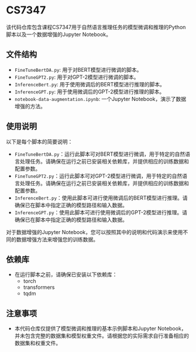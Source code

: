 # CS7347

该代码仓库包含课程CS7347用于自然语言推理任务的模型微调和推理的Python脚本以及一个数据增强的Jupyter Notebook。

## 文件结构

- `FineTuneBertDA.py`: 用于对BERT模型进行微调的脚本。
- `FineTuneGPT2.py`: 用于对GPT-2模型进行微调的脚本。
- `InferenceBert.py`: 用于使用微调后的BERT模型进行推理的脚本。
- `InferenceGPT.py`: 用于使用微调后的GPT-2模型进行推理的脚本。
- `notebook-data-augmentation.ipynb`: 一个Jupyter Notebook，演示了数据增强的方法。

## 使用说明

以下是每个脚本的简要说明：

- `FineTuneBertDA.py`：运行此脚本可对BERT模型进行微调，用于特定的自然语言处理任务。请确保在运行之前已安装相关依赖库，并提供相应的训练数据和配置参数。
- `FineTuneGPT2.py`：运行此脚本可对GPT-2模型进行微调，用于特定的自然语言处理任务。请确保在运行之前已安装相关依赖库，并提供相应的训练数据和配置参数。
- `InferenceBert.py`：使用此脚本可进行使用微调后的BERT模型进行推理。请确保已在脚本中指定正确的模型路径和输入数据。
- `InferenceGPT.py`：使用此脚本可进行使用微调后的GPT-2模型进行推理。请确保已在脚本中指定正确的模型路径和输入数据。

对于数据增强的Jupyter Notebook，您可以按照其中的说明和代码演示来使用不同的数据增强方法来增强您的训练数据。

## 依赖库

- 在运行脚本之前，请确保已安装以下依赖库：
  - torch
  - transformers
  - tqdm

## 注意事项

- 本代码仓库仅提供了模型微调和推理的基本示例脚本和Jupyter Notebook，并未包含完整的数据集和模型权重文件。请根据您的实际需求自行准备相应的数据集和权重文件。


